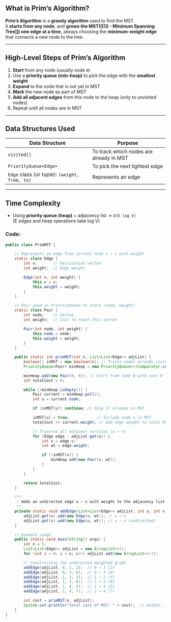 ## What is Prim’s Algorithm?

**Prim’s Algorithm** is a **greedy algorithm** used to find the MST.  
It **starts from any node**, and **grows the MST([[12 - Minimum Spanning Tree]]) one edge at a time**, always choosing the **minimum-weight edge** that connects a new node to the tree.

---

## High-Level Steps of Prim’s Algorithm

1. **Start** from any node (usually node `0`)
2. Use a **priority queue (min-heap)** to pick the edge with the **smallest weight**
3. **Expand** to the node that is not yet in MST
4. **Mark** the new node as part of MST
5. **Add all adjacent edges** from this node to the heap (only to unvisited nodes)
6. Repeat until all nodes are in MST

---

## Data Structures Used

|Data Structure|Purpose|
|---|---|
|`visited[]`|To track which nodes are already in MST|
|`PriorityQueue<Edge>`|To pick the next lightest edge|
|`Edge` class (or tuple): `(weight, from, to)`|Represents an edge|

---

## Time Complexity

- Using **priority queue (heap)** + adjacency list → `O(E log V)`  
    (E edges and heap operations take log V)

### Code:

```java
public class PrimMST {

    // Represents an edge from current node u → v with weight
    static class Edge {
        int v;       // Destination vertex
        int weight;  // Edge weight

        Edge(int v, int weight) {
            this.v = v;
            this.weight = weight;
        }
    }

    // Pair used in PriorityQueue to store (node, weight)
    static class Pair {
        int node;    // Vertex
        int weight;  // Cost to reach this vertex

        Pair(int node, int weight) {
            this.node = node;
            this.weight = weight;
        }
    }

    public static int primMST(int n, List<List<Edge>> adjList) {
        boolean[] inMST = new boolean[n]; // Tracks nodes already included in MST
        PriorityQueue<Pair> minHeap = new PriorityQueue<>(Comparator.comparingInt(p -> p.weight));

        minHeap.add(new Pair(0, 0)); // Start from node 0 with cost 0
        int totalCost = 0;

        while (!minHeap.isEmpty()) {
            Pair current = minHeap.poll();
            int u = current.node;

            if (inMST[u]) continue; // Skip if already in MST

            inMST[u] = true;            // Include node u in MST
            totalCost += current.weight; // Add edge weight to total MST cost

            // Traverse all adjacent vertices (u → v)
            for (Edge edge : adjList.get(u)) {
                int v = edge.v;
                int wt = edge.weight;

                if (!inMST[v]) {
                    minHeap.add(new Pair(v, wt));
                }
            }
        }

        return totalCost;
    }

    /**
     * Adds an undirected edge u ↔ v with weight to the adjacency list.
     */
    private static void addEdge(List<List<Edge>> adjList, int u, int v, int wt) {
        adjList.get(u).add(new Edge(v, wt)); // u → v
        adjList.get(v).add(new Edge(u, wt)); // v → u (undirected)
    }

    // Example usage
    public static void main(String[] args) {
        int n = 5;
        List<List<Edge>> adjList = new ArrayList<>();
        for (int i = 0; i < n; i++) adjList.add(new ArrayList<>());

        // Constructing the undirected weighted graph
        addEdge(adjList, 0, 1, 2);  // 0 → 1 (2)
        addEdge(adjList, 0, 3, 6);  // 0 → 3 (6)
        addEdge(adjList, 1, 2, 3);  // 1 → 2 (3)
        addEdge(adjList, 1, 3, 8);  // 1 → 3 (8)
        addEdge(adjList, 1, 4, 5);  // 1 → 4 (5)
        addEdge(adjList, 2, 4, 7);  // 2 → 4 (7)

        int cost = primMST(n, adjList);
        System.out.println("Total cost of MST: " + cost);  // Output: 16
    }
}

```